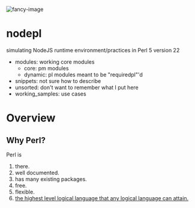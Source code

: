 ![fancy-image](https://raw.githubusercontent.com/dmitrymakhnin/nodepl/master/fancy-image.png)

# nodepl
simulating NodeJS runtime environment/practices in Perl 5 version 22

* modules: working core modules
  * core: pm modules
  * dynamic: pl modules meant to be "requiredpl"'d
* snippets: not sure how to describe
* unsorted: don't want to remember what I put here
* working_samples: use cases

# Overview

## Why Perl?

Perl is 

<ol>
  <li>there.</li>
  <li>well documented.</li>
  <li>has many existing packages.</li>
  <li>free.</li>
  <li>flexible.</li>
  <li><a href="#highestLevel" target="_blank">the highest level logical language that any logical language can attain.</a></li>
</ol>

<a name="highestLevel"></a>
